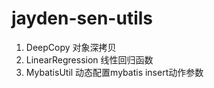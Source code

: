 # jayden-sen-utils
1. DeepCopy 对象深拷贝
2. LinearRegression 线性回归函数
3. MybatisUtil 动态配置mybatis insert动作参数